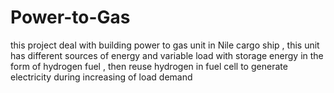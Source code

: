 # Power-to-Gas
this project deal with building power to gas unit in Nile cargo ship , this unit has different sources of energy and variable load with storage energy in the form of hydrogen fuel , then reuse hydrogen in fuel cell to generate electricity during increasing of load demand

